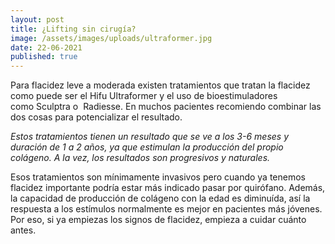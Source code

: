 ```yaml
---
layout: post
title: ¿Lifting sin cirugía?
image: /assets/images/uploads/ultraformer.jpg
date: 22-06-2021
published: true
---
```

Para flacidez leve a moderada existen tratamientos que tratan la flacidez como puede ser el Hifu Ultraformer y el uso de bioestimuladores como Sculptra o  Radiesse. En muchos pacientes recomiendo combinar las dos cosas para potencializar el resultado.

*Estos tratamientos tienen un resultado que se ve a los 3-6 meses y duración de 1 a 2 años, ya que estimulan la producción del propio colágeno. A la vez, los resultados son progresivos y naturales.* 

Esos tratamientos son mínimamente invasivos pero cuando ya tenemos flacidez importante podría estar más indicado pasar por quirófano. Además, la capacidad de producción de colágeno con la edad es diminuída, así la respuesta a los estímulos normalmente es mejor en pacientes más jóvenes. Por eso, si ya empiezas los signos de flacidez, empieza a cuidar cuánto antes.